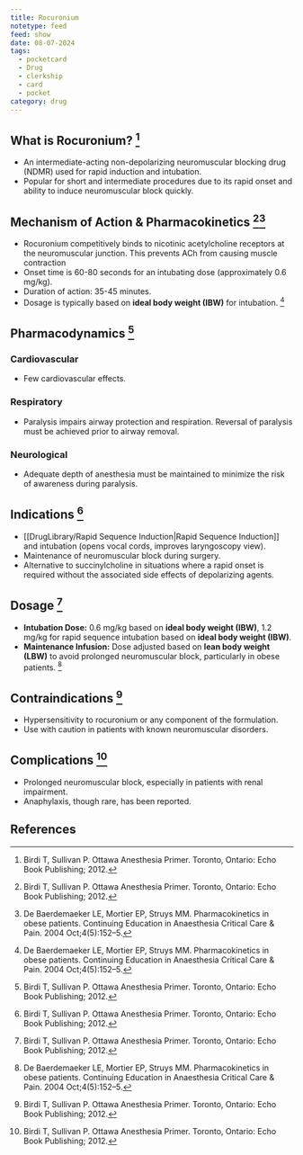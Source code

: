 ```yaml
---
title: Rocuronium
notetype: feed
feed: show
date: 08-07-2024
tags:
  - pocketcard
  - Drug
  - clerkship
  - card
  - pocket
category: drug
---
```

## What is Rocuronium? [^1]
- An intermediate-acting non-depolarizing neuromuscular blocking drug (NDMR) used for rapid induction and intubation.
- Popular for short and intermediate procedures due to its rapid onset and ability to induce neuromuscular block quickly.

## Mechanism of Action & Pharmacokinetics [^1][^2]
- Rocuronium competitively binds to nicotinic acetylcholine receptors at the neuromuscular junction. This prevents ACh from causing muscle contraction
- Onset time is 60-80 seconds for an intubating dose (approximately 0.6 mg/kg).
- Duration of action: 35-45 minutes.
- Dosage is typically based on **ideal body weight (IBW)** for intubation. [^2]

## Pharmacodynamics [^1]
### Cardiovascular
- Few cardiovascular effects.
### Respiratory
- Paralysis impairs airway protection and respiration. Reversal of paralysis must be achieved prior to airway removal.
### Neurological
- Adequate depth of anesthesia must be maintained to minimize the risk of awareness during paralysis.

## Indications [^1]
- [[DrugLibrary/Rapid Sequence Induction|Rapid Sequence Induction]] and intubation (opens vocal cords, improves laryngoscopy view).
- Maintenance of neuromuscular block during surgery.
- Alternative to succinylcholine in situations where a rapid onset is required without the associated side effects of depolarizing agents.

## Dosage [^1]
- **Intubation Dose:** 0.6 mg/kg based on **ideal body weight (IBW)**, 1.2 mg/kg for rapid sequence intubation based on **ideal body weight (IBW)**.
- **Maintenance Infusion:** Dose adjusted based on **lean body weight (LBW)** to avoid prolonged neuromuscular block, particularly in obese patients. [^2]

## Contraindications [^1]
- Hypersensitivity to rocuronium or any component of the formulation.
- Use with caution in patients with known neuromuscular disorders.

## Complications [^1]
- Prolonged neuromuscular block, especially in patients with renal impairment.
- Anaphylaxis, though rare, has been reported.

## References
[^1]: Birdi T, Sullivan P. Ottawa Anesthesia Primer. Toronto, Ontario: Echo Book Publishing; 2012.
[^2]: De Baerdemaeker LE, Mortier EP, Struys MM. Pharmacokinetics in obese patients. Continuing Education in Anaesthesia Critical Care & Pain. 2004 Oct;4(5):152–5.
